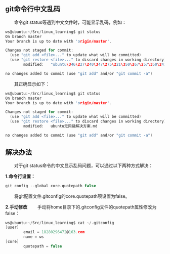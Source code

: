 ## git命令行中文乱码

&emsp;&emsp;命令git status等遇到中文文件时，可能显示乱码，例如：
```c
ws@ubuntu:~/Src/linux_learning$ git status
On branch master
Your branch is up to date with 'origin/master'.

Changes not staged for commit:
  (use "git add <file>..." to update what will be committed)
  (use "git restore <file>..." to discard changes in working directory)
        modified:   "ubuntu\346\227\240\347\275\221\350\267\257\350\247\243\345\206\263\346\226\271\346\241\210.md"

no changes added to commit (use "git add" and/or "git commit -a")
```

&emsp;&emsp;其正确显示如下：

```c
ws@ubuntu:~/Src/linux_learning$ git status
On branch master
Your branch is up to date with 'origin/master'.

Changes not staged for commit:
  (use "git add <file>..." to update what will be committed)
  (use "git restore <file>..." to discard changes in working directory)
        modified:   ubuntu无网路解决方案.md

no changes added to commit (use "git add" and/or "git commit -a")
```

## 解决办法

&emsp;&emsp;对于git status命令的中文显示乱码问题，可以通过以下两种方式解决：

**1.命令行设置：**
```c
git config --global core.quotepath false
```
&emsp;&emsp;将git配置文件.gitconfig的core.quotepath项设置为false。

**2.手动修改**
&emsp;&emsp;手动将home目录下的.gitconfig文件的quotepath属性修改为false：
```c
ws@ubuntu:~/Src/linux_learning$ cat ~/.gitconfig 
[user]
        email = 18280296472@163.com
        name = ws
[core]
        quotepath = false
```
